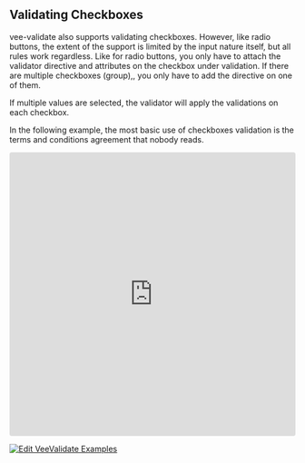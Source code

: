 ## Validating Checkboxes

vee-validate also supports validating checkboxes. However, like radio buttons, the extent of the support is limited by the input nature itself, but all rules work regardless. Like for radio buttons, you only have to attach the validator directive and attributes on the checkbox under validation. If there are multiple checkboxes (group),, you only have to add the directive on one of them.

If multiple values are selected, the validator will apply the validations on each checkbox.

In the following example, the most basic use of checkboxes validation is the terms and conditions agreement that nobody reads.

<iframe src="https://codesandbox.io/embed/y3504yr0l1?initialpath=%2Fcheckboxes&module=%2Fsrc%2Fcomponents%2FCheckbox.vue&view=preview" style="width:100%; height:500px; border:0; border-radius: 4px; overflow:hidden;" sandbox="allow-modals allow-forms allow-popups allow-scripts allow-same-origin"></iframe>

[![Edit VeeValidate Examples](https://codesandbox.io/static/img/play-codesandbox.svg)](https://codesandbox.io/s/y3504yr0l1?initialpath=%2Fcheckboxes&module=%2Fsrc%2Fcomponents%2FCheckbox.vue)